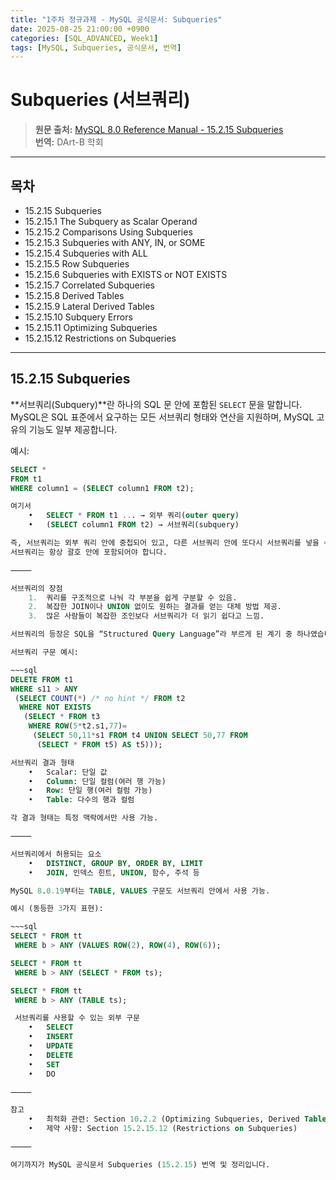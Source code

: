 ```yaml
---
title: "1주차 정규과제 - MySQL 공식문서: Subqueries"
date: 2025-08-25 21:00:00 +0900
categories: [SQL_ADVANCED, Week1]
tags: [MySQL, Subqueries, 공식문서, 번역]
---
```


# Subqueries (서브쿼리)

> **원문 출처:** [MySQL 8.0 Reference Manual - 15.2.15 Subqueries](https://dev.mysql.com/doc/refman/8.0/en/subqueries.html)  
> **번역:** DArt-B 학회

---

## 목차

- 15.2.15 Subqueries  
- 15.2.15.1 The Subquery as Scalar Operand  
- 15.2.15.2 Comparisons Using Subqueries  
- 15.2.15.3 Subqueries with ANY, IN, or SOME  
- 15.2.15.4 Subqueries with ALL  
- 15.2.15.5 Row Subqueries  
- 15.2.15.6 Subqueries with EXISTS or NOT EXISTS  
- 15.2.15.7 Correlated Subqueries  
- 15.2.15.8 Derived Tables  
- 15.2.15.9 Lateral Derived Tables  
- 15.2.15.10 Subquery Errors  
- 15.2.15.11 Optimizing Subqueries  
- 15.2.15.12 Restrictions on Subqueries  

---

## 15.2.15 Subqueries

**서브쿼리(Subquery)**란 하나의 SQL 문 안에 포함된 `SELECT` 문을 말합니다.  
MySQL은 SQL 표준에서 요구하는 모든 서브쿼리 형태와 연산을 지원하며, MySQL 고유의 기능도 일부 제공합니다.

예시:

~~~sql
SELECT * 
FROM t1 
WHERE column1 = (SELECT column1 FROM t2);

여기서
	•	SELECT * FROM t1 ... → 외부 쿼리(outer query)
	•	(SELECT column1 FROM t2) → 서브쿼리(subquery)

즉, 서브쿼리는 외부 쿼리 안에 중첩되어 있고, 다른 서브쿼리 안에 또다시 서브쿼리를 넣을 수도 있습니다. (깊은 중첩 가능)
서브쿼리는 항상 괄호 안에 포함되어야 합니다.

⸻

서브쿼리의 장점
	1.	쿼리를 구조적으로 나눠 각 부분을 쉽게 구분할 수 있음.
	2.	복잡한 JOIN이나 UNION 없이도 원하는 결과를 얻는 대체 방법 제공.
	3.	많은 사람들이 복잡한 조인보다 서브쿼리가 더 읽기 쉽다고 느낌.

서브쿼리의 등장은 SQL을 “Structured Query Language”라 부르게 된 계기 중 하나였습니다.

서브쿼리 구문 예시:

~~~sql
DELETE FROM t1
WHERE s11 > ANY
 (SELECT COUNT(*) /* no hint */ FROM t2
  WHERE NOT EXISTS
   (SELECT * FROM t3
    WHERE ROW(5*t2.s1,77)=
     (SELECT 50,11*s1 FROM t4 UNION SELECT 50,77 FROM
      (SELECT * FROM t5) AS t5)));

서브쿼리 결과 형태
	•	Scalar: 단일 값
	•	Column: 단일 컬럼(여러 행 가능)
	•	Row: 단일 행(여러 컬럼 가능)
	•	Table: 다수의 행과 컬럼

각 결과 형태는 특정 맥락에서만 사용 가능.

⸻

서브쿼리에서 허용되는 요소
	•	DISTINCT, GROUP BY, ORDER BY, LIMIT
	•	JOIN, 인덱스 힌트, UNION, 함수, 주석 등

MySQL 8.0.19부터는 TABLE, VALUES 구문도 서브쿼리 안에서 사용 가능.

예시 (동등한 3가지 표현):

~~~sql
SELECT * FROM tt
 WHERE b > ANY (VALUES ROW(2), ROW(4), ROW(6));

SELECT * FROM tt
 WHERE b > ANY (SELECT * FROM ts);

SELECT * FROM tt
 WHERE b > ANY (TABLE ts);

 서브쿼리를 사용할 수 있는 외부 구문
	•	SELECT
	•	INSERT
	•	UPDATE
	•	DELETE
	•	SET
	•	DO

⸻

참고
	•	최적화 관련: Section 10.2.2 (Optimizing Subqueries, Derived Tables, View References, and Common Table Expressions)
	•	제약 사항: Section 15.2.15.12 (Restrictions on Subqueries)

⸻

여기까지가 MySQL 공식문서 Subqueries (15.2.15) 번역 및 정리입니다.